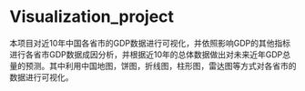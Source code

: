 # Visualization_project
本项目对近10年中国各省市的GDP数据进行可视化，并依照影响GDP的其他指标进行各省市GDP数据成因分析，并根据近10年的总体数据做出对未来近年GDP总量的预测。其中利用中国地图，饼图，折线图，柱形图，雷达图等方式对各省市的数据进行可视化。
